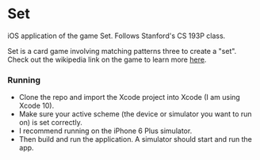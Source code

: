 # Set
iOS application of the game Set.
Follows Stanford's CS 193P class.

Set is a card game involving matching patterns three to create a "set".
Check out the wikipedia link on the game to learn more [here](https://en.wikipedia.org/wiki/Set_(card_game)).

### Running
- Clone the repo and import the Xcode project into Xcode (I am using Xcode 10).
- Make sure your active scheme (the device or simulator you want to run on) is set correctly. 
- I recommend running on the iPhone 6 Plus simulator. 
- Then build and run the application. A simulator should start and run the app. 
